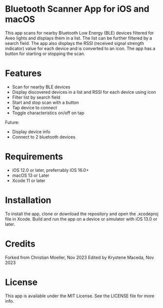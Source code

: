 # Bluetooth Scanner App for iOS and macOS

This app scans for nearby Bluetooth Low Energy (BLE) devices filtered for Aveo lights and displays them in a list. The list can be further filtered by a search field. The app also displays the RSSI (received signal strength indicator) value for each device and is converted to an icon. The app has a button for starting or stopping the scan. 

# Features

- Scan for nearby BLE devices
- Display discovered devices in a list and RSSI for each device using icon
- Filter list by search field
- Start and stop scan with a button
- Tap device to connect
- Toggle characteristics on/off on tap

Future:

- Display device info
- Connect to 2 bluetooth devices

# Requirements

- iOS 12.0 or later, preferrably iOS 16.0+
- macOS 13 or Later
- Xcode 11 or later

# Installation

To install the app, clone or download the repository and open the .xcodeproj file in Xcode. Build and run the app on a device or simulator with iOS 13.0 or later.

# Credits

Forked from Christian Moeller, Nov 2023
Edited by Krystene Maceda, Nov 2023

# License

This app is available under the MIT License. See the LICENSE file for more info.

